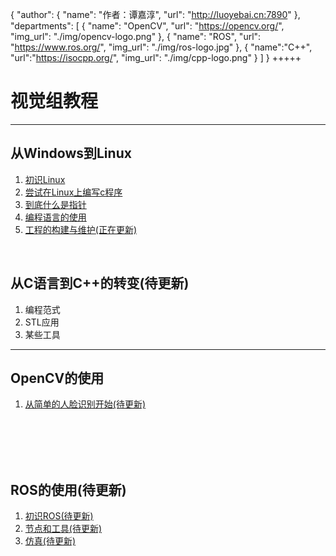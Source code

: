 {
    "author": {
        "name": "作者：谭嘉淳",
        "url": "http://luoyebai.cn:7890"
    },
    "departments": [
        {
            "name": "OpenCV",
            "url": "https://opencv.org/",
            "img_url": "./img/opencv-logo.png"
        },
        {
            "name": "ROS",
            "url": "https://www.ros.org/",
            "img_url": "./img/ros-logo.jpg"
        },
        {
            "name":"C++",
            "url":"https://isocpp.org/",
            "img_url": "./img/cpp-logo.png"
        }
    ]
}
+++++
# 视觉组教程

---

## 从Windows到Linux

1. [初识Linux](../从Windows到Linux/初识linux/dist/index.html)
2. [尝试在Linux上编写c程序](../从Windows到Linux/Linux上的C/dist/index.html)
3. [到底什么是指针](../从Windows到Linux/从指针来理解程序的执行/dist/index.html)
4. [编程语言的使用](../从Windows到Linux/编程语言的使用/dist/index.html)
5. [工程的构建与维护<red>(正在更新)</red>](../从Windows到Linux/工程的构建与维护/dist/index.html)

<br>

## <red>从C语言到C++的转变(待更新)<red>

1. 编程范式
2. STL应用
3. 某些工具

---

## OpenCV的使用

1. [从简单的人脸识别开始<red>(待更新)</red>](../opencv的使用/简单的人脸识别/dist/index.html)

<br>
<br>
<br>
<br>

## <red>ROS的使用(待更新)</red>

1. [初识ROS<red>(待更新)</red>](../ROS/初识ROS/dist/index.html)
2. [节点和工具<red>(待更新)</red>](../ROS/节点和工具/dist/index.html)
3. [仿真<red>(待更新)</red>](../ROS/仿真/dist/index.html)

